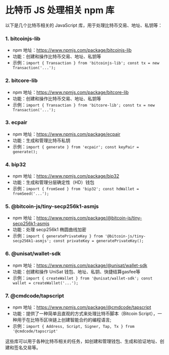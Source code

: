 **比特币 JS 处理相关 npm 库**
=====================================

以下是几个比特币相关的 JavaScript 库，用于处理比特币交易、地址、私钥等：

### 1. bitcoinjs-lib

* npm 地址：https://www.npmjs.com/package/bitcoinjs-lib
* 功能：创建和操作比特币交易、地址、私钥等
* 示例：`import { Transaction } from 'bitcoinjs-lib'; const tx = new Transaction('...');`

### 2. bitcore-lib

* npm 地址：https://www.npmjs.com/package/bitcore-lib
* 功能：创建和操作比特币交易、地址、私钥等
* 示例：`import { Transaction } from 'bitcore-lib'; const tx = new Transaction('...');`

### 3. ecpair

* npm 地址：https://www.npmjs.com/package/ecpair
* 功能：生成和管理比特币私钥
* 示例：`import { generate } from 'ecpair'; const keyPair = generate();`

### 4. bip32

* npm 地址：https://www.npmjs.com/package/bip32
* 功能：生成和管理分层确定性（HD）钱包
* 示例：`import { fromSeed } from 'bip32'; const hdWallet = fromSeed('...');`

### 5. @bitcoin-js/tiny-secp256k1-asmjs

* npm 地址：https://www.npmjs.com/package/@bitcoin-js/tiny-secp256k1-asmjs
* 功能：处理 secp256k1 椭圆曲线加密
* 示例：`import { generatePrivateKey } from '@bitcoin-js/tiny-secp256k1-asmjs'; const privateKey = generatePrivateKey();`

### 6. @unisat/wallet-sdk

* npm 地址：https://www.npmjs.com/package/@unisat/wallet-sdk
* 功能：创建和操作 UniSat 钱包、地址、私钥、快捷结算gasfee等
* 示例：`import { createWallet } from '@unisat/wallet-sdk'; const wallet = createWallet('...');`

### 7. @cmdcode/tapscript 

* npm 地址：https://www.npmjs.com/package/@cmdcode/tapscript 
* 功能：提供了一种简单且直观的方式来处理比特币脚本（Bitcoin Script），一种用于在比特币区块链上创建智能合约的编程语言;
* 示例：`import { Address, Script, Signer, Tap, Tx } from '@cmdcode/tapscript'`

这些库可以用于各种比特币相关的任务，如创建和管理钱包、生成和验证地址、创建和签名交易等。